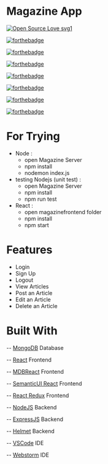 # Magazine App


[![Open Source Love svg1](https://badges.frapsoft.com/os/v1/open-source.svg?v=103)](https://github.com/ellerbrock/open-source-badges/)

[![forthebadge](https://forthebadge.com/images/badges/made-with-javascript.svg)](https://forthebadge.com)

[![forthebadge](https://forthebadge.com/images/badges/built-with-love.svg)](https://forthebadge.com)

[![forthebadge](https://forthebadge.com/images/badges/built-with-swag.svg)](https://forthebadge.com)

[![forthebadge](https://forthebadge.com/images/badges/uses-html.svg)](https://forthebadge.com)

[![forthebadge](https://forthebadge.com/images/badges/uses-css.svg)](https://forthebadge.com)

[![forthebadge](https://forthebadge.com/images/badges/uses-git.svg)](https://forthebadge.com)

[![forthebadge](https://forthebadge.com/images/badges/you-didnt-ask-for-this.svg)](https://forthebadge.com)

# For Trying
- Node : 
    - open Magazine Server
    - npm install 
    - nodemon index.js
- testing Nodejs (unit test) :
    - open Magazine Server
    - npm install
    - npm run test
- React :
    - open magazinefrontend folder
    - npm install
    - npm start

# Features
- Login
- Sign Up
- Logout
- View Articles
- Post an Article
- Edit an Article
- Delete an Article

# Built With
-- [MongoDB](https://www.mongodb.com/) Database

-- [React](https://reactjs.org/) Frontend

-- [MDBReact](https://mdbootstrap.com/docs/react/) Frontend

-- [SemanticUI React](https://react.semantic-ui.com/ ) Frontend

-- [React Redux](https://redux.js.org/) Frontend

-- [NodeJS](https://nodejs.org/en/) Backend

-- [ExpressJS](https://expressjs.com/) Backend

-- [Helmet](https://helmetjs.github.io/) Backend

-- [VSCode](https://code.visualstudio.com/) IDE

-- [Webstorm](https://www.jetbrains.com/webstorm/) IDE

